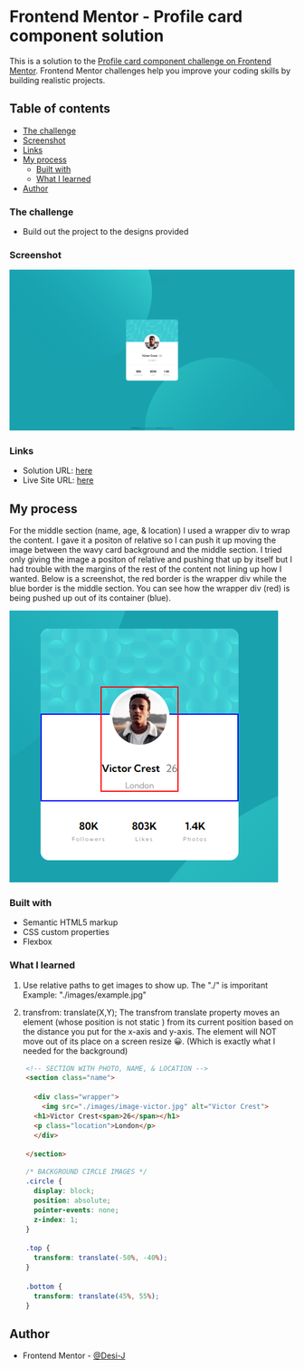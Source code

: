# Frontend Mentor - Profile card component solution

This is a solution to the [Profile card component challenge on Frontend Mentor](https://www.frontendmentor.io/challenges/profile-card-component-cfArpWshJ). Frontend Mentor challenges help you improve your coding skills by building realistic projects. 

## Table of contents

  - [The challenge](#the-challenge)
  - [Screenshot](#screenshot)
  - [Links](#links)
- [My process](#my-process)
  - [Built with](#built-with)
  - [What I learned](#what-i-learned)
- [Author](#author)


### The challenge

- Build out the project to the designs provided

### Screenshot

![](./images/screenshot.png)

### Links

- Solution URL: [here](https://www.frontendmentor.io/solutions/profile-card-component-html-css-BkGegSQBq)
- Live Site URL: [here](https://desi-j.github.io/profile-card-component/)

## My process
  For the middle section (name, age, & location) I used a wrapper div to wrap the content. I gave it a positon of relative so I can push it up moving the image between the wavy card background and the middle section. I tried only giving the image a positon of relative and pushing that up by itself but I had trouble with the margins of the rest of the content not lining up how I wanted. Below is a screenshot, the red border is the wrapper div while the blue border is the middle section. You can see how the wrapper div (red) is being pushed up out of its container (blue).

![](./images/borders.png)

### Built with

- Semantic HTML5 markup
- CSS custom properties
- Flexbox


### What I learned
1. Use relative paths to get images to show up. The "./" is imporitant
   Example:  "./images/example.jpg"

2. transfrom: translate(X,Y);
   The transfrom translate property moves an element (whose position is not static ) from its current position based on the distance you put for the x-axis and y-axis. The element will NOT move out of its place on a screen resize 😀. (Which is exactly what I needed for the background)
 

```html
    <!-- SECTION WITH PHOTO, NAME, & LOCATION -->
    <section class="name">

      <div class="wrapper">
        <img src="./images/image-victor.jpg" alt="Victor Crest">
      <h1>Victor Crest<span>26</span></h1>
      <p class="location">London</p>
      </div>
  
    </section>
```
```css
    /* BACKGROUND CIRCLE IMAGES */
    .circle {
      display: block;
      position: absolute;
      pointer-events: none;
      z-index: 1;
    }

    .top {
      transform: translate(-50%, -40%);
    }

    .bottom {
      transform: translate(45%, 55%);
    }

```

## Author

- Frontend Mentor - [@Desi-J](https://www.frontendmentor.io/profile/Desi-J)

